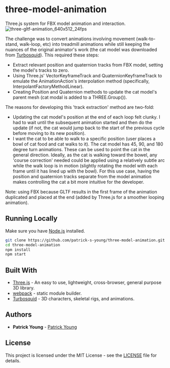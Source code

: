 # three-model-animation
Three.js system for FBX model animation and interaction.
![three-gltf-animation_640x512_24fps](https://user-images.githubusercontent.com/42591798/222059278-ba36a4ad-53a7-40db-a76f-1ea1188558cf.gif)

The challenge was to convert animations involving movement (walk-to-stand, walk-loop, etc) into treadmill animations while still keeping the nuances of the original animator's work (the cat model was downloaded from [Turbosquid](https://www.turbosquid.com/3d-models/platform-animations-3d-model-1258856)). This required these steps:
- Extract relevant position and quaternion tracks from FBX model, setting the model's tracks to zero.
- Using Three.js' VectorKeyframeTrack and QuaternionKeyframeTrack to emulate the AnimationAction's interpolation method (specifically, InterpolantFactoryMethodLinear).
- Creating Position and Quaternion methods to update the cat model's parent mesh (cat modal is added to a THREE.Group()).

The reasons for developing this 'track extraction' method are two-fold:
- Updating the cat model's position at the end of each loop felt clunky. I had to wait until the subsequent animation started and then do the update (if not, the cat would jump back to the start of the previous cycle before moving to its new position).
- I want the cat to be able to walk to a specific position (user places a bowl of cat food and cat walks to it). The cat model has 45, 90, and 180 degree turn animations. These can be used to point the cat in the general direction. Ideally, as the cat is walking toward the bowel, any 'course correction' needed could be applied using a relatively subtle arc while the walk loop is in motion (slightly rotating the model with each frame until it has lined up with the bowl). For this use case, having the position and quaternion tracks separate from the model animation makes controlling the cat a bit more intuitive for the developer.

Note: using FBX because GLTF results in the first frame of the animation duplicated and placed at the end (added by Three.js for a smoother looping animation).

## Running Locally

Make sure you have [Node.js](http://nodejs.org/) installed.

```sh
git clone https://github.com/patrick-s-young/three-model-animation.git # or clone your own fork
cd three-model-animation
npm install
npm start
```

## Built With

* [Three.js](https://www.npmjs.com/package/three) - An easy to use, lightweight, cross-browser, general purpose 3D library.
* [webpack](https://webpack.js.org/) - static module builder.
* [Turbosquid](https://www.turbosquid.com/3d-models/platform-animations-3d-model-1258856) - 3D characters, skeletal rigs, and animations.

## Authors

* **Patrick Young** - [Patrick Young](https://github.com/patrick-s-young)

## License

This project is licensed under the MIT License - see the [LICENSE](LICENSE) file for details.
